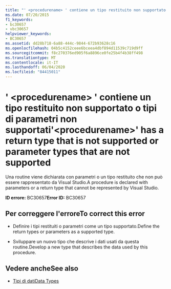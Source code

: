 ```yaml
---
title: "' <procedurename> ' contiene un tipo restituito non supportato o tipi di parametri non supportati"
ms.date: 07/20/2015
f1_keywords:
- bc30657
- vbc30657
helpviewer_keywords:
- BC30657
ms.assetid: dd28b718-6a88-444c-9844-672b93628c16
ms.openlocfilehash: 04b5c4152ceee6bceea4dbf894d11539c719d9ff
ms.sourcegitcommit: f8c270376ed905f6a8896ce0fe25b4f4b38ff498
ms.translationtype: MT
ms.contentlocale: it-IT
ms.lasthandoff: 06/04/2020
ms.locfileid: "84415011"
---
```

# <a name="procedurename-has-a-return-type-that-is-not-supported-or-parameter-types-that-are-not-supported"></a><span data-ttu-id="b6b4a-102">' \<procedurename> ' contiene un tipo restituito non supportato o tipi di parametri non supportati</span><span class="sxs-lookup"><span data-stu-id="b6b4a-102">'\<procedurename>' has a return type that is not supported or parameter types that are not supported</span></span>
<span data-ttu-id="b6b4a-103">Una routine viene dichiarata con parametri o un tipo restituito che non può essere rappresentato da Visual Studio.</span><span class="sxs-lookup"><span data-stu-id="b6b4a-103">A procedure is declared with parameters or a return type that cannot be represented by Visual Studio.</span></span>  
  
 <span data-ttu-id="b6b4a-104">**ID errore:** BC30657</span><span class="sxs-lookup"><span data-stu-id="b6b4a-104">**Error ID:** BC30657</span></span>  
  
## <a name="to-correct-this-error"></a><span data-ttu-id="b6b4a-105">Per correggere l'errore</span><span class="sxs-lookup"><span data-stu-id="b6b4a-105">To correct this error</span></span>  
  
- <span data-ttu-id="b6b4a-106">Definire i tipi restituiti o parametri come un tipo supportato.</span><span class="sxs-lookup"><span data-stu-id="b6b4a-106">Define the return types or parameters as a supported type.</span></span>  
  
- <span data-ttu-id="b6b4a-107">Sviluppare un nuovo tipo che descrive i dati usati da questa routine.</span><span class="sxs-lookup"><span data-stu-id="b6b4a-107">Develop a new type that describes the data used by this procedure.</span></span>  
  
## <a name="see-also"></a><span data-ttu-id="b6b4a-108">Vedere anche</span><span class="sxs-lookup"><span data-stu-id="b6b4a-108">See also</span></span>

- [<span data-ttu-id="b6b4a-109">Tipi di dati</span><span class="sxs-lookup"><span data-stu-id="b6b4a-109">Data Types</span></span>](../language-reference/data-types/index.md)
